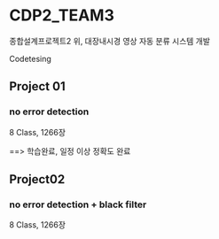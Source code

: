 # CDP2_TEAM3
종합설계프로젝트2 위, 대장내시경 영상 자동 분류 시스템 개발

Codetesing

## Project 01
### no error detection

8 Class, 1266장

==> 학습완료, 일정 이상 정확도 완료

## Project02

### no error detection + black filter

8 Class, 1266장

